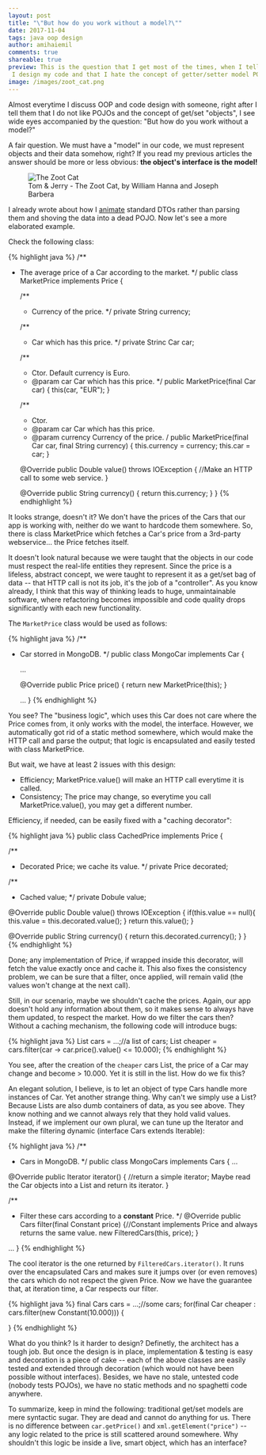 ```yaml
---
layout: post
title: "\"But how do you work without a model?\""
date: 2017-11-04
tags: java oop design
author: amihaiemil
comments: true
shareable: true
preview: This is the question that I get most of the times, when I tell people how
 I design my code and that I hate the concept of getter/setter model POJO.
image: /images/zoot_cat.png
---
```


Almost everytime I discuss OOP and code design with someone, right after I tell them
that I do not like POJOs and the concept of get/set "objects", I see wide eyes accompanied
by the question: "But how do you work without a model?"

A fair question. We must have a "model" in our code, we must represent objects and their data
somehow, right? If you read my previous articles the answer should be more or less obvious:
**the object's interface is the model!**

<figure class="articleimg">
 <img src="{{page.image}}" alt="The Zoot Cat">
 <figcaption>
 Tom & Jerry - The Zoot Cat, by  William Hanna and Joseph Barbera
 </figcaption>
</figure>

 I already wrote about how I [animate](https://amihaiemil.github.io/2017/09/01/data-should-be-animated-not-represented.html) standard DTOs rather than parsing them and shoving the data into a dead POJO. Now let's see a more
 elaborated example.

Check the following class:

{% highlight java %}
/**
 * The average price of a Car according to the market.
 \*/
public class MarketPrice implements Price {

    /**
     * Currency of the price.
     \*/
    private String currency;

    /**
     * Car which has this price.
     \*/
    private Strinc Car car;

    /**
     * Ctor. Default currency is Euro.
     * @param car Car which has this price.
     \*/
    public MarketPrice(final Car car) {
       this(car, "EUR");
    }

    /**
     * Ctor.
     * @param car Car which has this price.
     * @param currency Currency of the price.
     \/
    public MarketPrice(final Car car, final String currency) {
       this.currency = currency;
       this.car = car;
    }

    @Override
    public Double value() throws IOException {
       //Make an HTTP call to some web service.
    }

    @Override
    public String currency() {
      return this.currency;
    }
}
{% endhighlight %}

It looks strange, doesn't it? We don't have the prices of the Cars that our app is working with, neither do we want to hardcode them somewhere. So, there is class MarketPrice which fetches a Car's price from a 3rd-party webservice... the Price fetches itself.

It doesn't look natural because we were taught that the objects in our code must respect the real-life entities they represent. Since the price is a lifeless, abstract concept, we were taught to represent it as a get/set bag of data -- that HTTP call is not its job, it's the job of a "controller". As you know already, I think that this way of thinking leads to huge, unmaintainable software, where refactoring becomes impossible and code quality drops significantly with each new functionality.

The ``MarketPrice`` class would be used as follows:

{% highlight java %}
/**
 * Car storred in MongoDB.
 \*/
public class MongoCar implements Car {

    ...

    @Override
    public Price price() {
      return new MarketPrice(this);
    }

    ...
}
{% endhighlight %}

You see? The "business logic", which uses this Car does not care where the Price comes from, it only works with the model, the interface. However, we automatically got rid of a static method somewhere, which would make the HTTP call and parse the output; that logic is encapsulated and easily tested with class MarketPrice.

But wait, we have at least 2 issues with this design:

  * Efficiency; MarketPrice.value() will make an HTTP call everytime it is called.
  * Consistency; The price may change, so everytime you call MarketPrice.value(), you may get a different number.

Efficiency, if needed, can be easily fixed with a "caching decorator":

{% highlight java %}
public class CachedPrice implements Price {

  /**
   * Decorated Price; we cache its value.
   \*/
  private Price decorated;

  /**
   * Cached value;
   \*/
  private Dobule value;

  @Override
  public Double value() throws IOException {
    if(this.value == null){
      this.value = this.decorated.value();
    }
    return this.value();
  }

  @Override
  public String currency() {
    return this.decorated.currency();
  }
}
{% endhighlight %}

Done; any implementation of Price, if wrapped inside this decorator, will fetch the value exactly once and cache it.
This also fixes the consistency problem, we can be sure that a filter, once applied, will remain valid (the values won't change at the next call).

Still, in our scenario, maybe we shouldn't cache the prices. Again, our app doesn't hold any information about them,
so it makes sense to always have them updated, to respect the market. How do we filter the cars then? Without a caching mechanism, the following code will introduce bugs:

{% highlight java %}
List<Car> cars = ...;//a list of cars;
List<Car> cheaper = cars.filter(car -> car.price().value() <= 10.000);
{% endhighlight %}

You see, after the creation of the ``cheaper`` cars List, the price of a Car may change and become > 10.000. Yet it is still in the list. How do we fix this?

An elegant solution, I believe, is to let an object of type Cars handle more instances of Car. Yet another strange thing. Why can't we simply use a List? Because Lists are also dumb containers of data, as you see above. They know nothing and we cannot always rely that they hold valid values. Instead, if we implement our own plural, we can tune up the Iterator and make the filtering dynamic (interface Cars extends Iterable<Car>):

{% highlight java %}
/**
 * Cars in MongoDB.
 \*/
public class MongoCars implements Cars {
  ...

  @Override
  public Iterator<Car> iterator() {
    //return a simple iterator; Maybe read the Car objects into a List and return its iterator.
  }

  /**
   * Filter these cars according to a <b>constant</b> Price.
   \*/
  @Override
  public Cars filter(final Constant price) {//Constant implements Price and always returns the same value.
    new FilteredCars(this, price);
  }

  ...
}
{% endhighlight %}

The cool iterator is the one returned by ``FilteredCars.iterator()``. It runs over the encapsulated
Cars and makes sure it jumps over (or even removes) the cars which do not respect the given Price.
Now we have the guarantee that, at iteration time, a Car respects our filter.

{% highlight java %}
final Cars cars = ...;//some cars;
for(final Car cheaper : cars.filter(new Constant(10.000))) {

}
{% endhighlight %}

What do you think? Is it harder to design? Definetly, the architect has a tough job. But once the design is in place, implementation & testing is easy and decoration is a piece of cake -- each of the above classes are easily tested and extended through decoration (which would not have been possible without interfaces). Besides, we have no stale, untested code (nobody tests POJOs), we have no static methods and no spaghetti code anywhere.

To summarize, keep in mind the following: traditional get/set models are mere syntactic sugar. They are dead and cannot do anything for us. There is no difference between ``car.getPrice()`` and ``xml.getElement("price")`` -- any logic related to the price is still scattered around somewhere. Why shouldn't this logic be inside a live, smart object, which has an interface?
